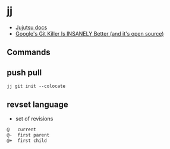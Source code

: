 # jj

* [Jujutsu docs](https://jj-vcs.github.io/)
* [Google's Git Killer Is INSANELY Better (and it's open source)](https://www.youtube.com/watch?v=cZqFaMlufDY)

## Commands

## push pull

```
jj git init --colocate
```

## revset language

* set of revisions

```txt
@   current
@-  first parent
@+  first child
```
